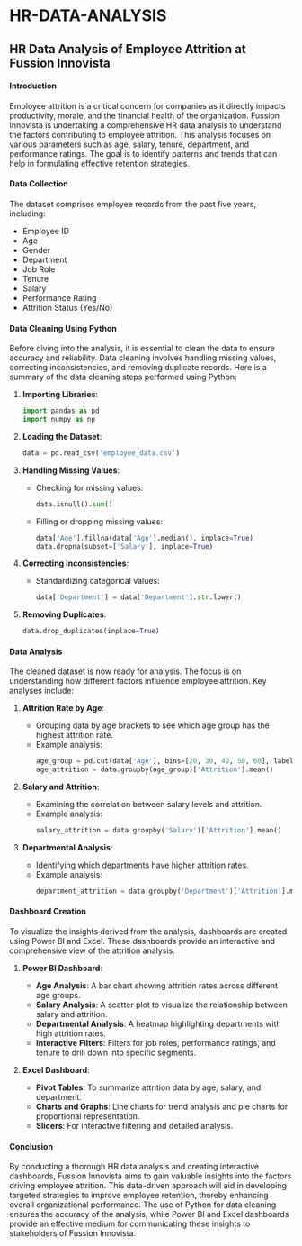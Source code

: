 # HR-DATA-ANALYSIS

## HR Data Analysis of Employee Attrition at Fussion Innovista

#### Introduction

Employee attrition is a critical concern for companies as it directly impacts productivity, morale, and the financial health of the organization. Fussion Innovista is undertaking a comprehensive HR data analysis to understand the factors contributing to employee attrition. This analysis focuses on various parameters such as age, salary, tenure, department, and performance ratings. The goal is to identify patterns and trends that can help in formulating effective retention strategies.

#### Data Collection

The dataset comprises employee records from the past five years, including:
- Employee ID
- Age
- Gender
- Department
- Job Role
- Tenure
- Salary
- Performance Rating
- Attrition Status (Yes/No)

#### Data Cleaning Using Python

Before diving into the analysis, it is essential to clean the data to ensure accuracy and reliability. Data cleaning involves handling missing values, correcting inconsistencies, and removing duplicate records. Here is a summary of the data cleaning steps performed using Python:

1. **Importing Libraries**:
   ```python
   import pandas as pd
   import numpy as np
   ```

2. **Loading the Dataset**:
   ```python
   data = pd.read_csv('employee_data.csv')
   ```

3. **Handling Missing Values**:
   - Checking for missing values:
     ```python
     data.isnull().sum()
     ```
   - Filling or dropping missing values:
     ```python
     data['Age'].fillna(data['Age'].median(), inplace=True)
     data.dropna(subset=['Salary'], inplace=True)
     ```

4. **Correcting Inconsistencies**:
   - Standardizing categorical values:
     ```python
     data['Department'] = data['Department'].str.lower()
     ```

5. **Removing Duplicates**:
   ```python
   data.drop_duplicates(inplace=True)
   ```

#### Data Analysis

The cleaned dataset is now ready for analysis. The focus is on understanding how different factors influence employee attrition. Key analyses include:

1. **Attrition Rate by Age**:
   - Grouping data by age brackets to see which age group has the highest attrition rate.
   - Example analysis:
     ```python
     age_group = pd.cut(data['Age'], bins=[20, 30, 40, 50, 60], labels=['20-30', '30-40', '40-50', '50-60'])
     age_attrition = data.groupby(age_group)['Attrition'].mean()
     ```

2. **Salary and Attrition**:
   - Examining the correlation between salary levels and attrition.
   - Example analysis:
     ```python
     salary_attrition = data.groupby('Salary')['Attrition'].mean()
     ```

3. **Departmental Analysis**:
   - Identifying which departments have higher attrition rates.
   - Example analysis:
     ```python
     department_attrition = data.groupby('Department')['Attrition'].mean()
     ```

#### Dashboard Creation

To visualize the insights derived from the analysis, dashboards are created using Power BI and Excel. These dashboards provide an interactive and comprehensive view of the attrition analysis.

1. **Power BI Dashboard**:
   - **Age Analysis**: A bar chart showing attrition rates across different age groups.
   - **Salary Analysis**: A scatter plot to visualize the relationship between salary and attrition.
   - **Departmental Analysis**: A heatmap highlighting departments with high attrition rates.
   - **Interactive Filters**: Filters for job roles, performance ratings, and tenure to drill down into specific segments.

2. **Excel Dashboard**:
   - **Pivot Tables**: To summarize attrition data by age, salary, and department.
   - **Charts and Graphs**: Line charts for trend analysis and pie charts for proportional representation.
   - **Slicers**: For interactive filtering and detailed analysis.

#### Conclusion

By conducting a thorough HR data analysis and creating interactive dashboards, Fussion Innovista aims to gain valuable insights into the factors driving employee attrition. This data-driven approach will aid in developing targeted strategies to improve employee retention, thereby enhancing overall organizational performance. The use of Python for data cleaning ensures the accuracy of the analysis, while Power BI and Excel dashboards provide an effective medium for communicating these insights to stakeholders of Fussion Innovista.
